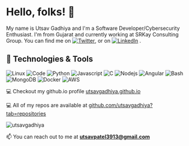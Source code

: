 <!-- **utsavgadhiya/utsavgadhiya** is a ✨ _special_ ✨ repository because its `README.md` (this file) appears on your GitHub profile. -->

# Hello, folks! 👋

My name is Utsav Gadhiya and I'm a Software Developer/Cybersecurity Enthusiast. I'm from Gujarat and currently working at SRKay Consulting Group. You can find me on [![Twitter][1.2]][1],  or on [![LinkedIn][3.2]][3] .

## 🔧 Technologies & Tools
![Linux](https://img.shields.io/badge/OS-Linux-informational?style=flat-square&logo=linux&logoColor=white&color=2bbc8a)
![Code](https://img.shields.io/badge/Editor-code-informational?style=flat-square&logo=visual-studio-code&logoColor=white&color=2bbc8a)
![Python](https://img.shields.io/badge/Code-Python-informational?style=flat-square&logo=python&logoColor=white&color=2bbc8a)
![Javascript](https://img.shields.io/badge/Code-JavaScript-informational?style=flat-square&logo=javascript&logoColor=white&color=2bbc8a)
![C](https://img.shields.io/badge/Code-C-informational?style=flat-square&logo=c&logoColor=white&color=2bbc8a)
![Nodejs](https://img.shields.io/badge/Code-Nodejs-informational?style=flat-square&logo=node.js&logoColor=white&color=2bbc8a)
![Angular](https://img.shields.io/badge/Code-Angular-informational?style=flat-square&logo=angular&logoColor=white&color=2bbc8a)
![Bash](https://img.shields.io/badge/Shell-Bash-informational?style=flat-square&logo=gnu-bash&logoColor=white&color=2bbc8a)
![MongoDB](https://img.shields.io/badge/Tools-MongoDB-informational?style=flat-square&logo=mongodb&logoColor=white&color=2bbc8a)
![Docker](https://img.shields.io/badge/Tools-Docker-informational?style=flat-square&logo=docker&logoColor=white&color=2bbc8a)
![AWS](https://img.shields.io/badge/Cloud-AWS-informational?style=flat-square&logo=aws&logoColor=white&color=2bbc8a)

<!-- links to social media icons -->

[1.2]: http://i.imgur.com/wWzX9uB.png (Twitter)
[2.2]: http://i.imgur.com/9I6NRUm.png (Github)
[3.2]: https://raw.githubusercontent.com/MartinHeinz/MartinHeinz/master/linkedin-3-16.png (LinkedIn)

<!-- links to your social media accounts -->

[1]: https://twitter.com/utsav_gadhiya
[2]: https://github.com/utsavgadhiya
[3]: https://www.linkedin.com/in/utsav-gadhiya19

<!-- Projects -->

💻 Checkout my github.io profile [utsavgadhiya.github.io](utsavgadhiya.github.io)

💻 All of my repos are available at [github.com/utsavgadhiya?tab=repositories](github.com/utsavgadhiya?tab=repositories)

<!-- Github States -->

<p><img align="center" src="https://github-readme-stats.vercel.app/api/top-langs/?username=utsavgadhiya&layout=compact&hide=html" alt="utsavgadhiya" /></p>

<!-- Mail -->

📫 You can reach out to me at **utsavpatel3913@gmail.com**

<!-- Resources -->
<!-- Social Icons: http://i.imgur.com/ -->
<!-- Shields: https://shields.io/ -->
<!-- Inspired from: https://github.com/MartinHeinz/MartinHeinz/blob/master/README.md -->
